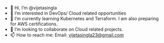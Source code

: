 - 👋 Hi, I’m @vijetasingla
- 👀 I’m interested in DevOps/ Cloud related opportunities
- 🌱 I’m currently learning Kubernetes and Terraform. I am also preparing for AWS certifications.
- 💞️ I’m looking to collaborate on Cloud related projects.
- 📫 How to reach me: Email: vijetasingla23@gmail.com


<!---
vijetasingla/vijetasingla is a ✨ special ✨ repository because its `README.md` (this file) appears on your GitHub profile.
You can click the Preview link to take a look at your changes.
--->
